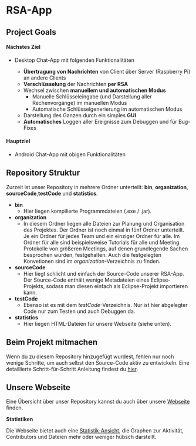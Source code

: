 # RSA-App

## Project Goals

#### Nächstes Ziel

- Desktop Chat-App mit folgenden Funktionalitäten

  - **Übertragung von Nachrichten** von Client über Server (Raspberry Pi) an andere Clients
  - **Verschlüsselung** der Nachrichten **per RSA**
  - Wechsel zwischen **manuellem und automatischen Modus**
    - Manuelle Schlüsseleingabe (und Darstellung aller Rechenvorgänge) im manuellen Modus
    - Automatische Schlüsselgenerierung im automatischen Modus
  - Darstellung des Ganzen durch ein simples **GUI**
  - **Automatisches** Loggen aller Ereignisse zum Debuggen und für Bug-Fixes

#### Hauptziel

- Android Chat-App mit obigen Funktionalitäten  

## Repository Struktur
Zurzeit ist unser Repository in mehrere Ordner unterteilt: **bin**, **organization**, **sourceCode**,**testCode** und **statistics**.
- **bin**
  - Hier liegen kompilierte Programmdateien (.exe / .jar).
- **organization**
  - In diesem Ordner liegen alle Dateien zur Planung und Organisation des Projektes. Der Ordner ist noch einmal in fünf Ordner unterteilt. Je ein Ordner für jedes Team und ein einziger Ordner für alle. Im Ordner für alle sind beispielsweise Tutorials für alle und Meeting Protokolle von größeren Meetings, auf denen grundlegende Sachen besprochen wurden, festgehalten. Auch die festgelegten Konvetionen sind im _organization_-Verzeichnis zu finden.
- **sourceCode**
  - Hier liegt schlicht und einfach der Source-Code unserer RSA-App. Der Source-Code enthält wenige Metadateien eines Eclipse-Projekts, sodass man diesen einfach als Eclipse-Projekt importieren kann.
- **testCode**
  - Ebenso ist es mit dem _testCode_-Verzeichnis. Nur ist hier abgelegter Code nur zum Testen und auch Debuggen da.
- **statistics**
  - Hier liegen HTML-Dateien für unsere Webseite (siehe unten).

## Beim Projekt mitmachen
Wenn du zu diesem Repository hinzugefügt wurdest, fehlen nur noch wenige Schritte, um auch selbst den Source-Code aktiv zu entwickeln. Eine detaillierte Schritt-für-Schritt Anleitung findest du [hier](https://github.com/STAMACODING/RSA-App/blob/master/organization/all/tutorials/setupTutorial.md).

## Unsere Webseite

Eine Übersicht über unser Repository kannst du auch über unsere [Webseite](stamacoding.github.io/RSA-App/) finden.

**Statistiken**

Die Webseite bietet auch eine [Statistik-Ansicht](stamacoding.github.io/RSA-App/statistics/activity.html), die Graphen zur Aktivität, Contributors und Dateien mehr oder weniger hübsch darstellt.